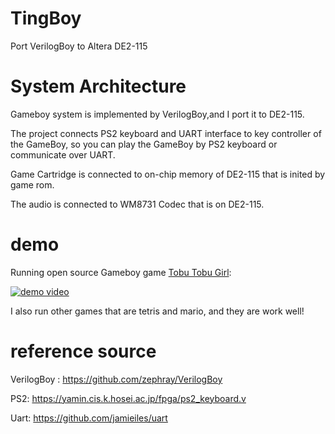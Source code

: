 # TingBoy

Port VerilogBoy to Altera DE2-115

# System Architecture

Gameboy system is implemented by VerilogBoy,and I port it to DE2-115.

The project connects PS2 keyboard and UART interface to key controller of the GameBoy, so you can play the GameBoy by PS2 keyboard or communicate over UART.


Game Cartridge is connected to on-chip memory of DE2-115 that is inited by game rom.

The audio is connected to WM8731 Codec that is on DE2-115.

# demo

Running open source Gameboy game [Tobu Tobu Girl](http://tangramgames.dk/tobutobugirl/):

[![demo video](https://github.com/strong-Ting/VerilogBoyDE2-115/blob/main/doc/tobu.jpg?raw=true)](https://www.youtube.com/watch?v=els84fNxumY)

I also run other games that are tetris and mario, and they are work well!

# reference source

VerilogBoy : https://github.com/zephray/VerilogBoy

PS2: https://yamin.cis.k.hosei.ac.jp/fpga/ps2_keyboard.v

Uart: https://github.com/jamieiles/uart